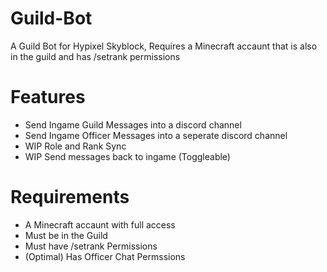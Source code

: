 # Guild-Bot
A Guild Bot for Hypixel Skyblock, Requires a Minecraft accaunt that is also in the guild and has /setrank permissions

# Features

- Send Ingame Guild Messages into a discord channel
- Send Ingame Officer Messages into a seperate discord channel
- WIP Role and Rank Sync
- WIP Send messages back to ingame (Toggleable)

# Requirements

- A Minecraft accaunt with full access
- Must be in the Guild
- Must have /setrank Permissions
- (Optimal) Has Officer Chat Permssions
